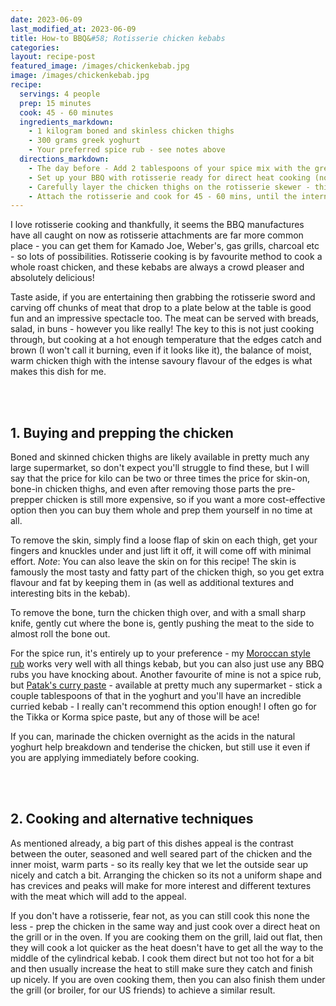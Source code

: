 ```yaml
---
date: 2023-06-09
last_modified_at: 2023-06-09
title: How-to BBQ&#58; Rotisserie chicken kebabs
categories:
layout: recipe-post
featured_image: /images/chickenkebab.jpg
image: /images/chickenkebab.jpg
recipe:
  servings: 4 people
  prep: 15 minutes
  cook: 45 - 60 minutes
  ingredients_markdown:
    - 1 kilogram boned and skinless chicken thighs
    - 300 grams greek yoghurt
    - Your preferred spice rub - see notes above
  directions_markdown:
    - The day before - Add 2 tablespoons of your spice mix with the greek yoghurt and marinade the chicken thighs over night. If you don't have time then this can be done immediately before too, but best results marinade early.
    - Set up your BBQ with rotisserie ready for direct heat cooking (no deflectors in) - if you can, create a valley in the middle of the charcoal directly below where the meat rotisserie will be by banking the charcoal to either side
    - Carefully layer the chicken thighs on the rotisserie skewer - thigh meat will normally be longer one way, so rotate the angle of them to create different depths and textures
    - Attach the rotisserie and cook for 45 - 60 mins, until the internal temperature is above 165C (thighs can withstand a much higher temp than chicken breast, so its fine to go higher - if the outside isn't quite browned and caught in places I'd happily go +20C internal temperature)
---
```


I love rotisserie cooking and thankfully, it seems the BBQ manufactures have all caught on now as rotisserie attachments are far more common place - you can get them for Kamado Joe, Weber's, gas grills, charcoal etc - so lots of possibilities. Rotisserie cooking is by favourite method to cook a whole roast chicken, and these kebabs are always a crowd pleaser and absolutely delicious!

Taste aside, if you are entertaining then grabbing the rotisserie sword and carving off chunks of meat that drop to a plate below at the table is good fun and an impressive spectacle too. The meat can be served with breads, salad, in buns - however you like really! The key to this is not just cooking through, but cooking at a hot enough temperature that the edges catch and brown (I won't call it burning, even if it looks like it), the balance of moist, warm chicken thigh with the intense savoury flavour of the edges is what makes this dish for me.

<br>
<br>

## 1. Buying and prepping the chicken
Boned and skinned chicken thighs are likely available in pretty much any large supermarket, so don't expect you'll struggle to find these, but I will say that the price for kilo can be two or three times the price for skin-on, bone-in chicken thighs, and even after removing those parts the pre-prepper chicken is still more expensive, so if you want a more cost-effective option then you can buy them whole and prep them yourself in no time at all.

To remove the skin, simply find a loose flap of skin on each thigh, get your fingers and knuckles under and just lift it off, it will come off with minimal effort. _Note_: You can also leave the skin on for this recipe! The skin is famously the most tasty and fatty part of the chicken thigh, so you get extra flavour and fat by keeping them in (as well as additional textures and interesting bits in the kebab).

To remove the bone, turn the chicken thigh over, and with a small sharp knife, gently cut where the bone is, gently pushing the meat to the side to almost roll the bone out.

For the spice run, it's entirely up to your preference - my <a href="https://www.robbishfood.com/recipes/2023/06/06/moroccan-style-spice-mix/" target="_blank">Moroccan style rub</a> works very well with all things kebab, but you can also just use any BBQ rubs you have knocking about. Another favourite of mine is not a spice rub, but <a href="https://www.pataks.co.uk/products/spice-pastes" target="_blank" rel="nofollow">Patak's curry paste</a> - available at pretty much any supermarket - stick a couple tablespoons of that in the yoghurt and you'll have an incredible curried kebab - I really can't recommend this option enough! I often go for the Tikka or Korma spice paste, but any of those will be ace!

If you can, marinade the chicken overnight as the acids in the natural yoghurt help breakdown and tenderise the chicken, but still use it even if you are applying immediately before cooking.

<br>
<br>

## 2. Cooking and alternative techniques
As mentioned already, a big part of this dishes appeal is the contrast between the outer, seasoned and well seared part of the chicken and the inner moist, warm parts - so its really key that we let the outside sear up nicely and catch a bit. Arranging the chicken so its not a uniform shape and has crevices and peaks will make for more interest and different textures with the meat which will add to the appeal.

If you don't have a rotisserie, fear not, as you can still cook this none the less - prep the chicken in the same way and just cook over a direct heat on the grill or in the oven. If you are cooking them on the grill, laid out flat, then they will cook a lot quicker as the heat doesn't have to get all the way to the middle of the cylindrical kebab. I cook them direct but not too hot for a bit and then usually increase the heat to still make sure they catch and finish up nicely. If you are oven cooking them, then you can also finish them under the grill (or broiler, for our US friends) to achieve a similar result.
